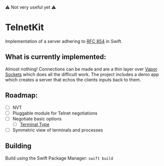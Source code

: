 :warning: Not very useful yet :warning:

# TelnetKit

Implementation of a server adhering to [RFC 854](https://tools.ietf.org/html/rfc854.html) in Swift.

## What is currently implemented:
Almost nothing! Connections can be made and are a thin layer over [Vapor Sockets](https://github.com/vapor/sockets) which does all the difficult work. The project includes a demo app which creates a server that echos the clients inputs back to them.

## Roadmap:
  - [ ] NVT
  - [ ] Pluggable module for Telnet negotiations
  - [ ] Negotiate basic options
	  - [ ] [Terminal Type](https://tools.ietf.org/html/rfc1091)
  - [ ] Symmetric view of terminals and processes
## Building
Build using the Swift Package Manager:
`swift build`

